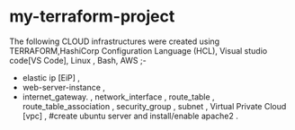 # my-terraform-project

The following CLOUD infrastructures were created using TERRAFORM,HashiCorp Configuration Language (HCL), Visual studio code[VS Code], Linux , Bash, AWS ;-

* elastic ip [EiP]  , 
* web-server-instance  , 
* internet_gateway. ,
network_interface  ,
route_table  ,
route_table_association  ,
security_group  ,
subnet  ,
Virtual Private Cloud [vpc]  ,
#create ubuntu server and install/enable apache2 .
